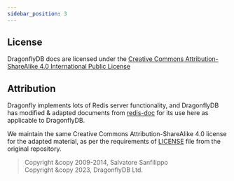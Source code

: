 ```yaml
---
sidebar_position: 3
---
```


## License
DragonflyDB docs are licensed under the
[Creative Commons Attribution-ShareAlike 4.0 International Public License](https://creativecommons.org/licenses/by-sa/4.0/)

## Attribution

Dragonfly implements lots of Redis server functionality, and DragonflyDB
has modified & adapted documents from [redis-doc](https://github.com/redis/redis-doc/)
for its use here as applicable to DragonflyDB.

We maintain the same Creative Commons Attribution-ShareAlike 4.0 license for the adapted material,
as per the requirements of [LICENSE](https://github.com/redis/redis-doc/blob/master/LICENSE) file
from the original repository.

> Copyright &copy 2009-2014, Salvatore Sanfilippo<br/>
Copyright &copy 2023, DragonflyDB Ltd.